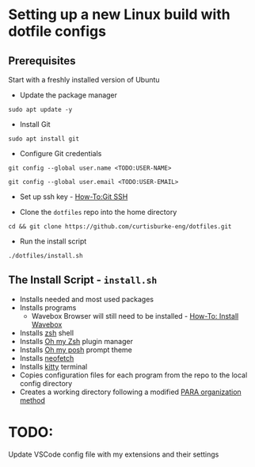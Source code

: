 # Setting up a new Linux build with dotfile configs
## Prerequisites 
Start with a freshly installed version of Ubuntu
- Update the package manager
```
sudo apt update -y
```

- Install Git
```
sudo apt install git
```

- Configure Git credentials
```
git config --global user.name <TODO:USER-NAME>
```

```
git config --global user.email <TODO:USER-EMAIL>
```

- Set up ssh key - [How-To:Git SSH](https://github.com/curtisburke-eng/dotfiles/blob/main/documentation/git-ssh.md)

- Clone the `dotfiles` repo into the home directory
```
cd && git clone https://github.com/curtisburke-eng/dotfiles.git
```

- Run the install script
```
./dotfiles/install.sh
```

## The Install Script - `install.sh`
- Installs needed and most used packages 
- Installs programs 
	- Wavebox Browser will still need to be installed - [How-To: Install Wavebox](https://github.com/curtisburke-eng/dotfiles/blob/main/documentation/How-to-install-Wavebox.md)
- Installs [zsh](https://github.com/ohmyzsh/ohmyzsh/wiki/Installing-ZSH) shell
- Installs [Oh my Zsh](https://github.com/ohmyzsh/ohmyzsh) plugin manager
- Installs [Oh my posh](https://ohmyposh.dev/) prompt theme 
- Installs [neofetch](https://github.com/dylanaraps/neofetch)
- Installs [kitty](https://sw.kovidgoyal.net/kitty/binary/) terminal
- Copies configuration files for each program from the repo to the local config directory
- Creates a working directory following a modified [PARA organization method](https://fortelabs.com/blog/para/)

# TODO: 
Update VSCode config file with my extensions and their settings
